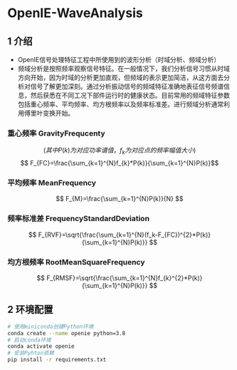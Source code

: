 # OpenIE-WaveAnalysis
## 1 介绍
* OpenIE信号处理特征工程中所使用到的波形分析（时域分析、频域分析）
* 频域分析是按照频率观察信号特征。在一般情况下，我们分析信号习惯从时域方向开始，因为时域的分析更加直观，但频域的表示更加简洁，从这方面去分析对信号了解更加深刻。通过分析振动信号的频域特征准确地表征信号频谱信息，然后获悉在不同工况下部件运行时的健康状态。目前常用的频域特征参数包括重心频率、平均频率、均方根频率以及频率标准差。进行频域分析通常利用傅里叶变换开始。
<!-- $$ 其中P(k)为对应功率谱值，f_k为对应点的频率幅值大小 $$ -->
### 重心频率 GravityFrequcenty
$$ (其中P(k)为对应功率谱值，f_k为对应点的频率幅值大小) $$
$$ F_{FC}=\frac{\sum_{k=1}^{N}f_{k}*P(k)}{\sum_{k=1}^{N}P(k)}$$
### 平均频率 MeanFrequency
$$ F_{M}=\frac{\sum_{k=1}^{N}P(k)}{N} $$
### 频率标准差 FrequencyStandardDeviation
$$ F_{RVF}=\sqrt{\frac{\sum_{k=1}^{N}(f_k-F_{FC})^{2}*P(k)}{\sum_{k=1}^{N}P(k)}} $$
### 均方根频率 RootMeanSquareFrequency
$$ F_{RMSF}=\sqrt{\frac{\sum_{k=1}^{N}f_{k}^{2}*P(k)}{\sum_{k=1}^{N}P(k)}} $$
## 2 环境配置
```bash
# 使用miniconda创建Python环境
conda create --name openie python=3.8
# 启动conda环境
conda activate openie
# 安装Pyhton依赖
pip install -r requirements.txt
```
